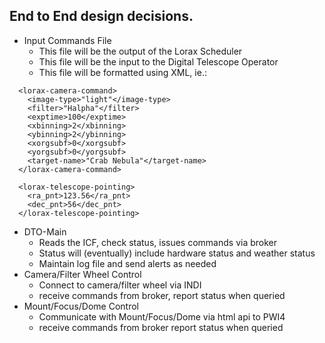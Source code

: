 ## End to End design decisions.

- Input Commands File
  - This file will be the output of the Lorax Scheduler
  - This file will be the input to the Digital Telescope Operator
  - This file will be formatted using XML, ie.:

```
  <lorax-camera-command>
    <image-type>"light"</image-type>
    <filter>"Halpha"</filter>
    <exptime>100</exptime>
    <xbinning>2</xbinning>
    <ybinning>2</ybinning>
    <xorgsubf>0</xorgsubf>
    <yorgsubf>0</yorgsubf>
    <target-name>"Crab Nebula"</target-name>
  </lorax-camera-command>

  <lorax-telescope-pointing>
    <ra_pnt>123.56</ra_pnt>
    <dec_pnt>56</dec_pnt>
  </lorax-telescope-pointing>
 ```

- DTO-Main
  - Reads the ICF, check status, issues commands via broker
  - Status will (eventually) include hardware status and weather status
  - Maintain log file and send alerts as needed
- Camera/Filter Wheel Control
  - Connect to camera/filter wheel via INDI
  - receive commands from broker, report status when queried
- Mount/Focus/Dome Control
  - Communicate with Mount/Focus/Dome via html api to PWI4
  - receive commands from broker report status when queried
